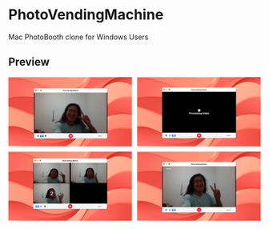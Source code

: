 # PhotoVendingMachine
Mac PhotoBooth clone for Windows Users

## Preview
![Example application preview](https://raw.githubusercontent.com/gavrielsatrio/PhotoVendingMachine/main/Preview.png "PhotoVendingMachine Application Preview")